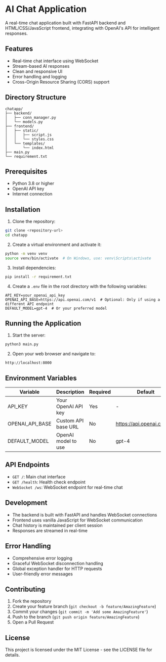 # AI Chat Application

A real-time chat application built with FastAPI backend and HTML/CSS/JavaScript frontend, integrating with OpenAI's API for intelligent responses.

## Features

- Real-time chat interface using WebSocket
- Stream-based AI responses
- Clean and responsive UI
- Error handling and logging
- Cross-Origin Resource Sharing (CORS) support

## Directory Structure

```
chatapp/
├── backend/
│   ├── conn_manager.py
│   └── models.py
├── frontend/
│   ├── static/
│   │   ├── script.js
│   │   └── styles.css
│   └── templates/
│       └── index.html
├── main.py
└── requirement.txt
```

## Prerequisites

- Python 3.8 or higher
- OpenAI API key
- Internet connection

## Installation

1. Clone the repository:
```bash
git clone <repository-url>
cd chatapp
```

2. Create a virtual environment and activate it:
```bash
python -m venv venv
source venv/bin/activate  # On Windows, use: venv\Scripts\activate
```

3. Install dependencies:
```bash
pip install -r requirement.txt
```

4. Create a `.env` file in the root directory with the following variables:
```
API_KEY=your_openai_api_key
OPENAI_API_BASE=https://api.openai.com/v1  # Optional: Only if using a different API endpoint
DEFAULT_MODEL=gpt-4  # Or your preferred model
```

## Running the Application

1. Start the server:
```bash
python3 main.py
```

2. Open your web browser and navigate to:
```
http://localhost:8000
```

## Environment Variables

| Variable | Description | Required | Default |
|----------|-------------|----------|---------|
| API_KEY | Your OpenAI API key | Yes | - |
| OPENAI_API_BASE | Custom API base URL | No | https://api.openai.com/v1 |
| DEFAULT_MODEL | OpenAI model to use | No | gpt-4 |

## API Endpoints

- `GET /`: Main chat interface
- `GET /health`: Health check endpoint
- `WebSocket /ws`: WebSocket endpoint for real-time chat

## Development

- The backend is built with FastAPI and handles WebSocket connections
- Frontend uses vanilla JavaScript for WebSocket communication
- Chat history is maintained per client session
- Responses are streamed in real-time

## Error Handling

- Comprehensive error logging
- Graceful WebSocket disconnection handling
- Global exception handler for HTTP requests
- User-friendly error messages

## Contributing

1. Fork the repository
2. Create your feature branch (`git checkout -b feature/AmazingFeature`)
3. Commit your changes (`git commit -m 'Add some AmazingFeature'`)
4. Push to the branch (`git push origin feature/AmazingFeature`)
5. Open a Pull Request

## License

This project is licensed under the MIT License - see the LICENSE file for details.
